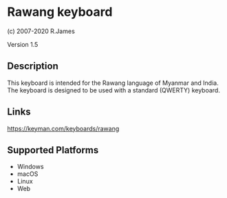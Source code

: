 Rawang keyboard
==============

(c) 2007-2020 R.James

Version 1.5

Description
-----------

This keyboard is intended for the Rawang language of Myanmar and India. The keyboard is designed to be used with a standard (QWERTY) keyboard. 

Links
-----
https://keyman.com/keyboards/rawang

Supported Platforms
-------------------
 * Windows
 * macOS
 * Linux
 * Web

